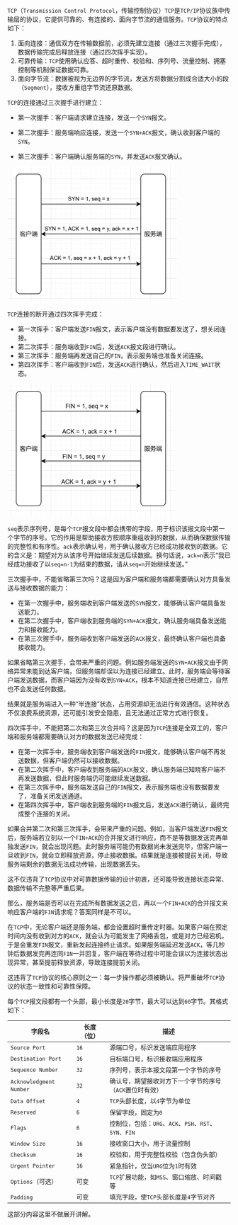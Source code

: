 `TCP`（`Transmission Control Protocol`，传输控制协议）`TCP`是`TCP/IP`协议族中传输层的协议，它提供可靠的、有连接的、面向字节流的通信服务。`TCP`协议的特点如下：

1. 面向连接：通信双方在传输数据前，必须先建立连接（通过三次握手完成），数据传输完成后释放连接（通过四次挥手实现）。
2. 可靠传输：`TCP`使用确认应答、超时重传、校验和、序列号、流量控制、拥塞控制等机制保证数据可靠。
3. 面向字节流：数据被视为无边界的字节流，发送方将数据分割成合适大小的段（`Segment`），接收方重组字节流还原数据。

`TCP`的连接通过三次握手进行建立：

- 第一次握手：客户端请求建立连接，发送一个`SYN`报文。

- 第二次握手：服务端响应连接，发送一个`SYN+ACK`报文，确认收到客户端的`SYN`。

- 第三次握手：客户端确认服务端的`SYN`，并发送`ACK`报文确认。

<img src="image/image-20250423101240753.png" alt="image-20250423101240753" style="zoom:50%;" />

`TCP`连接的断开通过四次挥手完成：

- 第一次挥手：客户端发送`FIN`报文，表示客户端没有数据要发送了，想关闭连接。
- 第二次挥手：服务端收到`FIN`后，发送`ACK`报文段进行确认。
- 第三次挥手：服务端再发送自己的`FIN`，表示服务端也准备关闭连接。
- 第四次挥手：客户端收到`FIN`后，发送`ACK`进行确认，然后进入`TIME_WAIT`状态。

<img src="image/image-20250423103006875.png" alt="image-20250423103006875" style="zoom:50%;" />

`seq`表示序列号，是每个`TCP`报文段中都会携带的字段，用于标识该报文段中第一个字节的序号。它的作用是帮助接收方按顺序重组收到的数据，从而确保数据传输的完整性和有序性。`ack`表示确认号，用于确认接收方已经成功接收到的数据。它的含义是：期望对方从该序号开始继续发送后续数据。换句话说，`ack=n`表示“我已经成功接收了以`seq=n-1`为结束的数据，请从`seq=n`开始继续发送。”

三次握手中，不能省略第三次吗？这是因为客户端和服务端都需要确认对方具备发送与接收数据的能力：

- 在第一次握手中，服务端收到客户端发送的`SYN`报文，能够确认客户端具备发送能力。
- 在第二次握手中，客户端收到服务端的`SYN+ACK`报文，确认服务端具备发送能力和接收能力。
- 在第三次握手中，服务端收到客户端发送的`ACK`报文，最终确认客户端也具备接收能力。

如果省略第三次握手，会带来严重的问题。例如服务端发送的`SYN+ACK`报文由于网络异常未能到达客户端，但服务端却误以为连接已经建立。此时，服务端会等待客户端发送数据，而客户端因为没有收到`SYN+ACK`，根本不知道连接已经建立，自然也不会发送任何数据。

结果就是服务端进入一种“半连接”状态，占用资源却无法进行有效通信。这种状态不仅浪费系统资源，还可能引发安全隐患，且无法通过正常方式进行恢复。

四次挥手中，不能把第二次和第三次合并吗？这是因为`TCP`连接是全双工的，客户端和服务端都需要确认对方的数据发送已经完成：

- 在第一次挥手中，服务端收到客户端发送的`FIN`报文，能够确认客户端不再发送数据，但客户端仍然可以接收数据。
- 在第二次挥手中，客户端收到服务端的`ACK`报文，确认服务端已知晓客户端不再发送数据，但此时服务端仍可能继续发送数据。
- 在第三次挥手中，服务端发送自己的`FIN`报文，表示服务端也没有数据要发了，准备关闭发送通道。
- 在第四次挥手中，客户端收到服务端的`FIN`报文后，发送`ACK`进行确认，最终完成整个连接的关闭。

如果合并第二次和第三次挥手，会带来严重的问题。例如，当客户端发送`FIN`报文后，服务端若立刻以一个`FIN+ACK`的合并报文进行响应，而不是等数据发送完再单独发送`FIN`，就会出现问题。此时服务端可能仍有数据尚未发送完毕，但客户端一旦收到`FIN`，就会立即释放资源，停止接收数据。结果就是连接被提前关闭，导致服务端剩余的数据无法成功传输，出现数据丢失。

这不仅违背了`TCP`协议中对可靠数据传输的设计初衷，还可能导致连接状态异常、数据传输不完整等严重后果。

那么，服务端是否可以在完成所有数据发送之后，再以一个`FIN+ACK`的合并报文来响应客户端的`FIN`请求呢？答案同样是不可以。

在`TCP`中，无论客户端还是服务端，都会设置超时重传定时器。如果客户端在预定时间内没有收到对方的`ACK`，就会认为可能发生了网络丢包，或是对方已经宕机，于是会重发`FIN`报文，重新发起连接终止请求。如果服务端延迟发送`ACK`，等几秒钟后数据发完再连同`FIN`一并回复，客户端在等待过程中可能会误以为连接状态出现异常，甚至提前释放资源，导致连接提前关闭。

这违背了`TCP`协议的核心原则之一：每一步操作都必须被确认。将严重破坏`TCP`协议的状态一致性和可靠性保障。

每个`TCP`报文段都有一个头部，最小长度是`20`字节，最大可以达到`60`字节。其格式如下：

| 字段名                  | 长度（位） | 描述                                                    |
| ----------------------- | ---------- | ------------------------------------------------------- |
| `Source Port`           | `16`       | 源端口号，标识发送端应用程序                            |
| `Destination Port`      | `16`       | 目标端口号，标识接收端应用程序                          |
| `Sequence Number`       | `32`       | 序列号，表示本报文段第一个字节的序号                    |
| `Acknowledgment Number` | `32`       | 确认号，期望接收对方下一个字节的序号（`ACK`置位时有效） |
| `Data Offset`           | `4`        | `TCP`头部长度，以`4`字节为单位                          |
| `Reserved`              | `6`        | 保留字段，固定为`0`                                     |
| `Flags`                 | `6`        | 控制位，包括：`URG`、`ACK`、`PSH`、`RST`、`SYN`、`FIN`  |
| `Window Size`           | `16`       | 接收窗口大小，用于流量控制                              |
| `Checksum`              | `16`       | 校验和，用于完整性校验（包含伪头部）                    |
| `Urgent Pointer`        | `16`       | 紧急指针，仅当`URG`位为`1`时有效                        |
| `Options`（可选）       | 可变       | `TCP`扩展功能，如`MSS`、窗口缩放、时间戳等              |
| `Padding`               | 可变       | 填充字段，使`TCP`头部长度是`4`字节对齐                  |

这部分内容这里不做展开讲解。